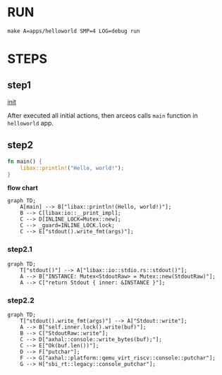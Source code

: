 # RUN
```
make A=apps/helloworld SMP=4 LOG=debug run
```
# STEPS
## step1 
[init](./init.md)

After executed all initial actions, then arceos calls `main` function in `helloworld` app.

## step2

```Rust
fn main() {
    libax::println!("Hello, world!");
}
```

**flow chart**

```mermaid
graph TD;
    A[main] --> B["libax::println!(Hello, world!)"];
    B --> C[libax:io::__print_impl];
    C --> D[INLINE_LOCK=Mutex::new];
    C --> _guard=INLINE_LOCK.lock;
    C --> E["stdout().write_fmt(args)"]; 
```

### step2.1

```mermaid
graph TD;
    T["stdout()"] --> A["libax::io::stdio.rs::stdout()"]; 
    A --> B["INSTANCE: Mutex<StdoutRaw> = Mutex::new(StdoutRaw)"];
    A --> C["return Stdout { inner: &INSTANCE }"];
```

### step2.2

```mermaid
graph TD;
    T["stdout().write_fmt(args)"] --> A["Stdout::write"];
    A --> B["self.inner.lock().write(buf)"];
    B --> C["StdoutRaw::write"];
    C --> D["axhal::console::write_bytes(buf);"];
    C --> E["Ok(buf.len())"];
    D --> F["putchar"];
    F --> G["axhal::platform::qemu_virt_riscv::console::putchar"];
    G --> H["sbi_rt::legacy::console_putchar"];
```
